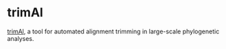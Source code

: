 # trimAl

[trimAl](https://github.com/inab/trimal), a tool for automated alignment trimming in large-scale phylogenetic analyses.
